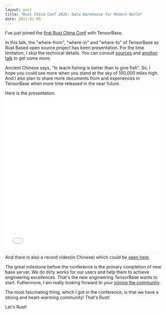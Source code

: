 ```yaml
---
layout: post
title: "Rust China Conf 2020: Data Warehouse for Modern World"
date: 2021-01-05
---
```


I've just joined the [first Rust China Conf](https://2020conf.rustcc.cn/schedule.html) with TensorBase.

In this talk, the "where-from", "where-in" and "where-to" of TensorBase as Rust Based open source project has been presentation. For the time limitation, I skip the technical details. You can consult [sources](https://github.com/tensorbase/tensorbase) and [another talk](https://tensorbase.io/2020/11/08/rustfest2020.html) to get some more.

Ancient Chinese says, "to teach fishing is better than to give fish". So, I hope you could see more when you stand at the sky of 100,000 miles high. And I also plan to share more documents from and experiences in TensorBase when more time released in the near future.

Here is the presentation. 
<embed src="/docs/tensorbase_jinmingjian_rust_china_conf_2020.pdf" width="100%" height="500px"/>

<p/>

And there is also a record video(in Chinese) which could be [seen here](https://www.bilibili.com/video/BV1Yy4y1e7zR?p=25).

The great milestone before the conference is the primary completion of new base server. We do dirty works for our users and help them to achieve engineering excellences. That's the new engineering TensorBase wants to start. Futhermore, I am really looking forward to your [joining the community](https://tensorbase.io/2021/01/01/plans.html).

The most fascinating thing, which I got in the conference, is that we have a strong and heart-warming community! That's Rust!

Let's Rust!


